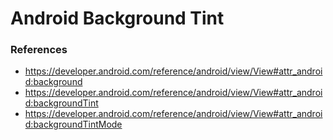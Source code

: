 # Android Background Tint

### References
- https://developer.android.com/reference/android/view/View#attr_android:background
- https://developer.android.com/reference/android/view/View#attr_android:backgroundTint
- https://developer.android.com/reference/android/view/View#attr_android:backgroundTintMode
